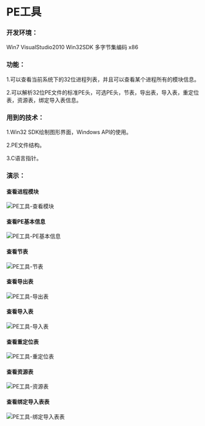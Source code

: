 # PE工具

### 开发环境：
Win7 VisualStudio2010 Win32SDK 多字节集编码 x86
### 功能：
1.可以查看当前系统下的32位进程列表，并且可以查看某个进程所有的模块信息。

2.可以解析32位PE文件的标准PE头，可选PE头，节表，导出表，导入表，重定位表，资源表，绑定导入表信息。

### 用到的技术：
1.Win32 SDK绘制图形界面，Windows API的使用。

2.PE文件结构。

3.C语言指针。

### 演示：

#### 查看进程模块
![PE工具-查看模块](http://m.qpic.cn/psc?/V53tEaNT08JBK54ePRQb1ZC3DT2wwZbT/45NBuzDIW489QBoVep5mceUC5kp660TTHq.W*47Uph5x22zxL9FzSPBmHZvijNeV*R.AuEdLdqXI60M*jL7fHBrVZ3P6Jg9tYO*D8VnJLxg!/b&bo=bgPdAQAAAAADJ7M!&rf=viewer_4)

#### 查看PE基本信息
![PE工具-PE基本信息](https://i.loli.net/2021/05/12/iC3ERIZmhSznMK6.png)

#### 查看节表
![PE工具-节表](https://i.loli.net/2021/05/12/aDFs6mnhkp9QU2K.png)

#### 查看导出表
![PE工具-导出表](https://i.loli.net/2021/05/12/9pvVPQu4UFcSgxZ.png)

#### 查看导入表
![PE工具-导入表](https://i.loli.net/2021/05/12/f19nLalZ2vNezIX.png)

#### 查看重定位表
![PE工具-重定位表](https://i.loli.net/2021/05/12/dnWDujfI9kTZB6c.png)

#### 查看资源表
![PE工具-资源表](https://i.loli.net/2021/05/12/Sad8ifDyMvr2wk1.png)

#### 查看绑定导入表表
![PE工具-绑定导入表表](https://i.loli.net/2021/05/12/Jvs9SpwInfKOmGY.png)
